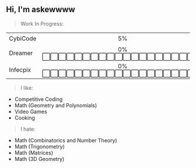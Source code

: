## Hi, I'm askewwww

>Work In Progress:

| | | | 
| :- | :-: | :-: |
| CybiCode | 5% | ⬛⬜⬜⬜⬜⬜⬜⬜⬜⬜⬜⬜⬜⬜⬜⬜⬜⬜⬜⬜ |
| Dreamer | 0% ⬜⬜⬜⬜⬜⬜⬜⬜⬜⬜⬜⬜⬜⬜⬜⬜⬜⬜⬜⬜ |
| Infecpix | 0% ⬜⬜⬜⬜⬜⬜⬜⬜⬜⬜⬜⬜⬜⬜⬜⬜⬜⬜⬜⬜ |

>I like:
 - Competitive Coding
 - Math (Geometry and Polynomials)
 - Video Games
 - Cooking

>I hate:
 - Math (Combinatorics and Number Theory)
 - Math (Trigonometry)
 - Math (Matrices)
 - Math (3D Geometry)

